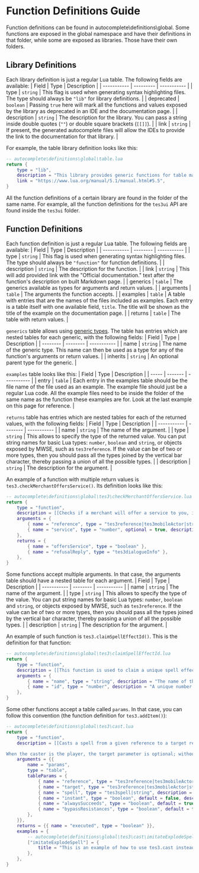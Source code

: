 # Function Definitions Guide

Function definitions can be found in autocomplete\definitions\global. Some functions are exposed in the global namespace and have their definitions in that folder, while some are exposed as libraries. Those have their own folders.


## Library Definitions

Each library definition is just a regular Lua table. The following fields are available:
| Field       | Type      | Description |
| ----------- | --------- | ----------- |
| type        | `string`  |  This flag is used when generating syntax highlighting files. The type should always be `"lib"` for library definitions. |
| deprecated  | `boolean` | Passing `true` here will mark all the functions and values exposed by the library as deprecated in an IDE and the documentation page. |
| description | `string`  | The description for the library. You can pass a string inside double quotes (`""`) or double square brackets (`[[]]`). |
| link        | `string`  | If present, the generated autocomplete files will allow the IDEs to provide the link to the documentation for that library. |

For example, the table library definition looks like this:

```lua
-- autocomplete\definitions\global\table.lua
return {
	type = "lib",
	description = "This library provides generic functions for table manipulation. It provides all its functions inside the table table.",
	link = "https://www.lua.org/manual/5.1/manual.html#5.5",
}
```

All the function definitions of a certain library are found in the folder of the same name. For example, all the function definitions for the `tes3ui` API are found inside the `tes3ui` folder.


## Function Definitions

Each function definition is just a regular Lua table. The following fields are available:
| Field       | Type     | Description |
| ----------- | -------- | ----------- |
| type        | `string` |  This flag is used when generating syntax highlighting files. The type should always be `"function"` for function definitions. |
| description | `string` | The description for the function. |
| link        | `string` | This will add provided link with the "Official documentation." text after the function's description on built Markdown page. |
| generics    | `table`  | The generics available as types for arguments and return values. |
| arguments   | `table`  | The arguments the function accepts. |
| examples    | `table`  | A table with entries that are the names of the files included as examples. Each entry is a table itself with one available field, `title`. The title will be shown as the title of the example on the documentation page. |
| returns     | `table`  | The table with return values. |

`generics` table allows using [generic types](https://luals.github.io/wiki/annotations/#generic). The table has entries which are nested tables for each generic, with the following fields:
| Field    | Type     | Description |
| -------- | -------- | ----------- |
| name     | `string` | The name of the generic type. This name can then be used as a type for any of the function's arguments or return values. |
| inherits | `string` | An optional parent type for the generic. |

`examples` table looks like this:
| Field |   Type  | Description |
| ----- | ------- | ----------- |
| entry | `table` | Each entry in the examples table should be the file name of the file used as an example. The example file should just be a regular Lua code. All the example files need to be inside the folder of the same name as the function these examples are for. Look at the last example on this page for reference.  |


`returns` table has entries which are nested tables for each of the returned values, with the following fields:
| Field       | Type     | Description |
| ----------- | -------- | ----------- |
| name        | `string` | The name of the argument. |
| type        | `string` | This allows to specify the type of the returned value. You can put string names for basic Lua types: `number`, `boolean` and `string`, or objects exposed by MWSE, such as `tes3reference`. If the value can be of two or more types, then you should pass all the types joined by the vertical bar character, thereby passing a union of all the possible types. |
| description | `string` | The description for the argument. |

An example of a function with multiple return values is `tes3.checkMerchantOffersService()`. Its definition looks like this:

```lua
-- autocomplete\definitions\global\tes3\checkMerchantOffersService.lua
return {
	type = "function",
	description = [[Checks if a merchant will offer a service to you, including dialogue checks like disposition and faction membership. A specific service can be checked, or if no service is given, a generic dialogue check is made. If the service is refused, the dialogue reply for the refusal may also be returned (it may be nil, as there may not always be a reply available).]],
	arguments = {
		{ name = "reference", type = "tes3reference|tes3mobileActor|string" },
		{ name = "service", type = "number", optional = true, description = "The specific service to check for availability. Uses the [`tes3.merchantService`](https://mwse.github.io/MWSE/references/merchant-service-types/) constants." },
	},
	returns = {
		{ name = "offersService", type = "boolean" },
		{ name = "refusalReply", type = "tes3dialogueInfo" },
	},
}
```


Some functions accept multiple arguments. In that case, the arguments table should have a nested table for each argument.
| Field       | Type     | Description |
| ----------- | -------- | ----------- |
| name        | `string` | The name of the argument. |
| type        | `string` | This allows to specify the type of the value. You can put string names for basic Lua types: `number`, `boolean` and `string`, or objects exposed by MWSE, such as `tes3reference`. If the value can be of two or more types, then you should pass all the types joined by the vertical bar character, thereby passing a union of all the possible types. |
| description | `string` | The description for the argument. |

An example of such function is `tes3.claimSpellEffectId()`. This is the definition for that function:

```lua
-- autocomplete\definitions\global\tes3\claimSpellEffectId.lua
return {
	type = "function",
	description = [[This function is used to claim a unique spell effect name and id. This is needed before actually creating a new effect by calling `tes3.addMagicEffect()`. A claimed effect id is then available as: `tes3.effect.effectName` (just like any other spell effect). For examples of this function in practice see [`tes3.addMagicEffect()`](https://mwse.github.io/MWSE/apis/tes3/#tes3addmagiceffect) example.]],
	arguments = {
		{ name = "name", type = "string", description = "The name of the new spell effect. Must be unique. An error will be thrown if it's non-unique." },
		{ name = "id", type = "number", description = "A unique number representing the new spell effect. An error will be thrown if it's non-unique." },
	},
}
```

Some other functions accept a table called `params`. In that case, you can follow this convention (the function definition for `tes3.addItem()`):

```lua
-- autocomplete\definitions\global\tes3\cast.lua
return {
	type = "function",
	description = [[Casts a spell from a given reference to a target reference. Touch effects will hit the target at any range, while target effects will create a projectile. By default, the spell always casts successfully and does not consume magicka. By default, an actor casting will stop and perform its cast animation, but the 'instant' flag can start the cast instantly, and allow more control over the spell.

When the caster is the player, the target parameter is optional; without a target, the player's touch effects will only hit targets in front of them, and target effects will create a projectile in the direction the player is facing. Currently as a limitation, instant must be true to allow the player to cast spells.]],
	arguments = {{
		name = "params",
		type = "table",
		tableParams = {
			{ name = "reference", type = "tes3reference|tes3mobileActor|string", description = "The caster reference." },
			{ name = "target", type = "tes3reference|tes3mobileActor|string", description = "The target reference. Optional only if the caster is the player." },
			{ name = "spell", type = "tes3spell|string", description = "The spell the caster uses." },
			{ name = "instant", type = "boolean", default = false, description = "When true, the spell is cast instantly. No animation is performed." },
			{ name = "alwaysSucceeds", type = "boolean", default = true, description = "When true, the spell cannot fail and does not consume magicka. When false, it is cast using the actor's spell skill, and requires and takes enough magicka to cast. Only applies when 'instant' is true." },
			{ name = "bypassResistances", type = "boolean", default = false, description = "The spell will bypass the target's resistances. Only applies when 'instant' is true." },
		},
	}},
	returns = {{ name = "executed", type = "boolean" }},
	examples = {
		-- autocomplete\definitions\global\tes3\cast\imitateExplodeSpell.lua
		["imitateExplodeSpell"] = {
			title = "This is an example of how to use tes3.cast instead of mwscript.explodeSpell",
		},
	},
}
```
